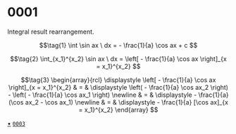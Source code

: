 # 0001
Integral result rearrangement.

$$\tag{1}
\int \sin ax \ dx = - \frac{1}{a} \cos ax + c
$$

$$\tag{2}
\int_{x_1}^{x_2} \sin ax \ dx =  \left[ - \frac{1}{a} \cos ax \right]_{x = x_1}^{x_2}
$$

$$\tag{3}
\begin{array}{rcl}
\displaystyle \left[ - \frac{1}{a} \cos ax \right]_{x = x_1}^{x_2} & = & \displaystyle \left( - \frac{1}{a} \cos ax_2 \right) - \left( - \frac{1}{a} \cos ax_1 \right) \newline
& = & \displaystyle - \frac{1}{a} (\cos ax_2 - \cos ax_1) \newline
& = & \displaystyle - \frac{1}{a} [\cos ax]_{x = x_1}^{x_2}
\end{array}
$$


[&bull;](README.md)
[`0003`](../00/03.md)
